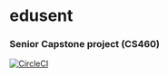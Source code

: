 # edusent
### Senior Capstone project (CS460)

[![CircleCI](https://circleci.com/gh/jeremii/edusent.svg?style=svg)](https://circleci.com/gh/jeremii/edusent)
